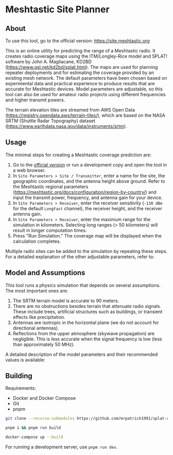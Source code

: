 # Meshtastic Site Planner

## About

To use this tool, go to the official version: https://site.meshtastic.org

This is an online utility for predicting the range of a Meshtastic radio. It creates radio coverage maps using the ITM/Longley-Rice model and SPLAT! software by John A. Magliacane, KD2BD (https://www.qsl.net/kd2bd/splat.html). The maps are used for planning repeater deployments and for estimating the coverage provided by an existing mesh network. The default parameters have been chosen based on experimental data and practical experience to produce results that are accurate for Meshtastic devices. Model parameters are adjustable, so this tool can also be used for amateur radio projects using different frequencies and higher transmit powers.

The terrain elevation tiles are streamed from AWS Open Data (https://registry.opendata.aws/terrain-tiles/), which are based on the NASA SRTM (Shuttle Radar Topography) dataset (https://www.earthdata.nasa.gov/data/instruments/srtm).


## Usage

The minimal steps for creating a Meshtastic coverage prediction are:

1. Go to the [official version](https://site.meshtastic.org) or run a development copy and open the tool in a web browser. 
2. In `Site Parameters > Site / Transmitter`, enter a name for the site, the geographic coordinates, and the antenna height above ground. Refer to the Meshtastic regional parameters (https://meshtastic.org/docs/configuration/region-by-country/) and input the transmit power, frequency, and antenna gain for your device. 
3. In `Site Parameters > Receiver`, enter the receiver sensitivity (`-130 dBm` for the default `LongFast` channel), the receiver height, and the receiver antenna gain.
4. In `Site Parameters > Receiver`, enter the maximum range for the simulation in kilometers. Selecting long ranges (> 50 kilometers) will result in longer computation times.
5. Press "Run Simulation." The coverage map will be displayed when the calculation completes. 

Multiple radio sites can be added to the simulation by repeating these steps. For a detailed explanation of the other adjustable parameters, refer to:

## Model and Assumptions

This tool runs a physics simulation that depends on several assumptions. The most important ones are:

1. The SRTM terrain model is accurate to 90 meters.
2. There are no obstructions besides terrain that attenuate radio signals. These include trees, artificial structures such as buildings, or transient effects like precipitation.
3. Antennas are isotropic in the horizontal plane (we do not account for directional antennas). 
4. Reflections from the upper atmosphere (skywave propagation) are negligible. This is less accurate when the signal frequency is low (less than approximately 50 MHz). 

A detailed description of the model parameters and their recommended values is available:

## Building

Requirements:

- Docker and Docker Compose
- Git
- pnpm

```bash
git clone --recurse-submodules https://github.com/mrpatrick1991/splat-api/ && cd meshtastic-site-planner

pnpm i && pnpm run build

docker-compose up --build
```

For running a development server, use `pnpm run dev`.



